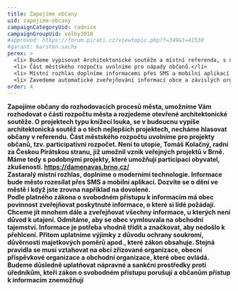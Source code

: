 ```yaml
---
title: Zapojíme občany
uid: zapojime-obcany
campaignCategoryUid: radnice
campaignGroupUid: volby2018
#approved: https://forum.pirati.cz/viewtopic.php?f=349&t=41530
#garant: karsten.sachs
perex: >
  <li> Budeme vypisovat Architektonické soutěže a místní referenda, s námi se budete moci rozhodovat sami.</li>
  <li> Část městského rozpočtu uvolníme pro nápady občanů.</li>
  <li> Místní rozhlas doplníme informacemi přes SMS a mobilní aplikací.</li>
  <li> Zavedeme automatické zveřejňování informací obce a závislých organizací.</li>
order: 4
---
```


**Zapojíme občany do rozhodovacích procesů města, umožníme Vám rozhodovat o části rozpočtu města a rozjedeme otevřené architektonické soutěže.  O projektech typu knížecí louka, se v budoucnu vypíše architektonická soutěž a o těch nejlepších projektech, necháme hlasovat občany v referendu.  Část městského rozpočtu uvolníme pro projekty občanů, tzv. participativní rozpočet. Není to utopie, Tomáš Kolačný, radní za Českou Pirátskou stranu, již umožnil vznik veřejných projektů v Brně. Máme tedy s podobnými projekty, které umožňují participaci obyvatel, zkušenosti.  https://damenavas.brno.cz/  
Zastaralý místní rozhlas, doplníme o moderními technologie. Informace bude město rozesílat přes SMS a mobilní aplikaci. Dozvíte se o dění ve městě i když jste zrovna například na dovolené.  
Podle platného zákona o svobodném přístupu k informacím má obec povinnost zveřejňovat poskytnuté informace, o které si lidé požádají. Chceme jít mnohem dále a zveřejňovat všechny informace, u kterých není důvod k utajení. Odmítáme, aby se obec vymlouvala na obchodní tajemství.  Informace je potřeba vhodně třídit a značkovat, aby nedošlo k přehlcení. Přitom uplatníme výjimky z důvodu ochrany soukromí, důvěrnosti majetkových poměrů apod., které zákon obsahuje.  Stejná pravidla se musí vztahovat na obcí zřizované organizace, obecní příspěvkové organizace a obchodní organizace, které obec ovládá. Budeme důsledně uplatňovat nápravné a sankční prostředky proti úředníkům, kteří zákon o svobodném přístupu porušují a občanům přístup k informacím znemožňují**
